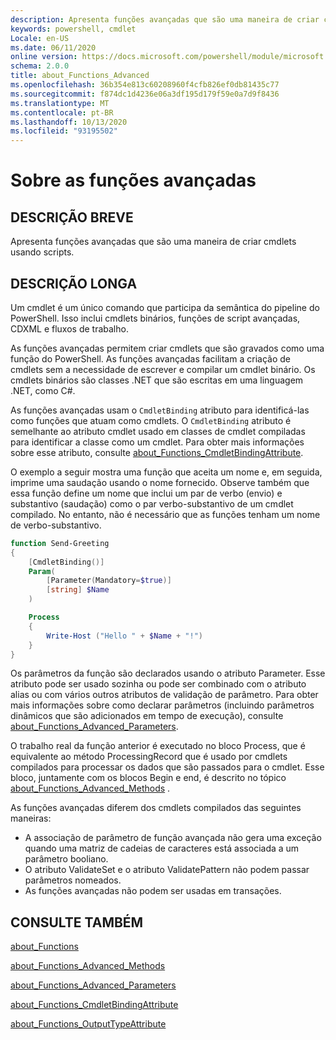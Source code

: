 ```yaml
---
description: Apresenta funções avançadas que são uma maneira de criar cmdlets usando scripts.
keywords: powershell, cmdlet
Locale: en-US
ms.date: 06/11/2020
online version: https://docs.microsoft.com/powershell/module/microsoft.powershell.core/about/about_functions_advanced?view=powershell-7&WT.mc_id=ps-gethelp
schema: 2.0.0
title: about_Functions_Advanced
ms.openlocfilehash: 36b354e813c60208960f4cfb826ef0db81435c77
ms.sourcegitcommit: f874dc1d4236e06a3df195d179f59e0a7d9f8436
ms.translationtype: MT
ms.contentlocale: pt-BR
ms.lasthandoff: 10/13/2020
ms.locfileid: "93195502"
---
```

# <a name="about-functions-advanced"></a>Sobre as funções avançadas

## <a name="short-description"></a>DESCRIÇÃO BREVE
Apresenta funções avançadas que são uma maneira de criar cmdlets usando scripts.

## <a name="long-description"></a>DESCRIÇÃO LONGA

Um cmdlet é um único comando que participa da semântica do pipeline do PowerShell. Isso inclui cmdlets binários, funções de script avançadas, CDXML e fluxos de trabalho.

As funções avançadas permitem criar cmdlets que são gravados como uma função do PowerShell. As funções avançadas facilitam a criação de cmdlets sem a necessidade de escrever e compilar um cmdlet binário. Os cmdlets binários são classes .NET que são escritas em uma linguagem .NET, como C#.

As funções avançadas usam o `CmdletBinding` atributo para identificá-las como funções que atuam como cmdlets. O `CmdletBinding` atributo é semelhante ao atributo cmdlet usado em classes de cmdlet compiladas para identificar a classe como um cmdlet. Para obter mais informações sobre esse atributo, consulte [about_Functions_CmdletBindingAttribute](about_Functions_CmdletBindingAttribute.md).

O exemplo a seguir mostra uma função que aceita um nome e, em seguida, imprime uma saudação usando o nome fornecido. Observe também que essa função define um nome que inclui um par de verbo (envio) e substantivo (saudação) como o par verbo-substantivo de um cmdlet compilado. No entanto, não é necessário que as funções tenham um nome de verbo-substantivo.

```powershell
function Send-Greeting
{
    [CmdletBinding()]
    Param(
        [Parameter(Mandatory=$true)]
        [string] $Name
    )

    Process
    {
        Write-Host ("Hello " + $Name + "!")
    }
}
```

Os parâmetros da função são declarados usando o atributo Parameter.
Esse atributo pode ser usado sozinha ou pode ser combinado com o atributo alias ou com vários outros atributos de validação de parâmetro. Para obter mais informações sobre como declarar parâmetros (incluindo parâmetros dinâmicos que são adicionados em tempo de execução), consulte [about_Functions_Advanced_Parameters](about_Functions_Advanced_Parameters.md).

O trabalho real da função anterior é executado no bloco Process, que é equivalente ao método ProcessingRecord que é usado por cmdlets compilados para processar os dados que são passados para o cmdlet. Esse bloco, juntamente com os blocos Begin e end, é descrito no tópico [about_Functions_Advanced_Methods](about_Functions_Advanced_Methods.md) .

As funções avançadas diferem dos cmdlets compilados das seguintes maneiras:

- A associação de parâmetro de função avançada não gera uma exceção quando uma matriz de cadeias de caracteres está associada a um parâmetro booliano.
- O atributo ValidateSet e o atributo ValidatePattern não podem passar parâmetros nomeados.
- As funções avançadas não podem ser usadas em transações.

## <a name="see-also"></a>CONSULTE TAMBÉM

[about_Functions](about_Functions.md)

[about_Functions_Advanced_Methods](about_Functions_Advanced_Methods.md)

[about_Functions_Advanced_Parameters](about_Functions_Advanced_Parameters.md)

[about_Functions_CmdletBindingAttribute](about_Functions_CmdletBindingAttribute.md)

[about_Functions_OutputTypeAttribute](about_Functions_OutputTypeAttribute.md)
